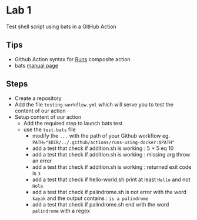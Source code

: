 # Lab 1

Test shell script using bats in a GitHub Action

## Tips

- Github Action syntax for [Runs](https://docs.github.com/en/actions/creating-actions/creating-a-composite-action) composite action
- bats [manual page](https://bats-core.readthedocs.io/en/stable/writing-tests.html#libraries-and-add-ons)

## Steps

- Create a repository
- Add the file `testing-workflow.yml` which will serve you to test the content of our action
- Setup content of our action
  - Add the required step to launch bats test
  - use the `test.bats` file
    - modify the `...` with the path of your Github workflow eg. `PATH="$DIR/../.github/actions/runs-using-docker:$PATH"`
    - add a test that check if addition.sh is working : 5 + 5 eq 10
    - add a test that check if addition.sh is working : missing arg throw an error
    - add a test that check if addition.sh is working : returned exit code is `3`
    - add a test that check if hello-world.sh print at least `Hello` and not `Hola`
    - add a test that check if palindrome.sh is not error with the word `kayak` and the output contains : `is a palindrome` 
    - add a test that check if palindrome.sh end with the word `palindrome` with a regex